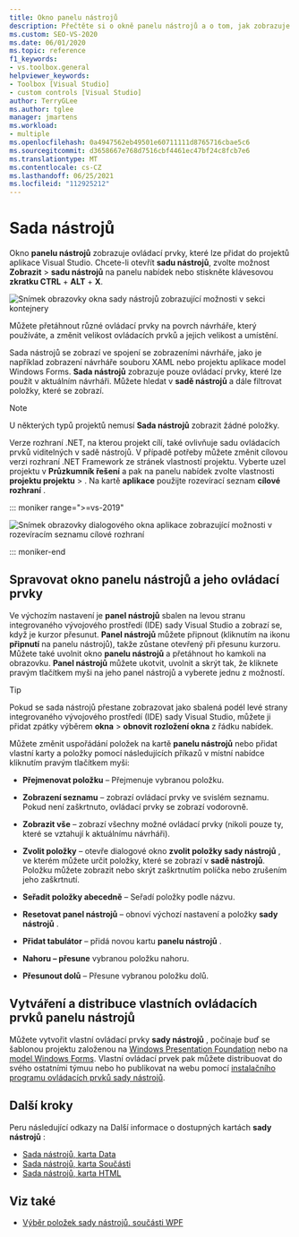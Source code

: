 ```yaml
---
title: Okno panelu nástrojů
description: Přečtěte si o okně panelu nástrojů a o tom, jak zobrazuje ovládací prvky, které lze přidat do projektů aplikace Visual Studio.
ms.custom: SEO-VS-2020
ms.date: 06/01/2020
ms.topic: reference
f1_keywords:
- vs.toolbox.general
helpviewer_keywords:
- Toolbox [Visual Studio]
- custom controls [Visual Studio]
author: TerryGLee
ms.author: tglee
manager: jmartens
ms.workload:
- multiple
ms.openlocfilehash: 0a4947562eb49501e60711111d8765716cbae5c6
ms.sourcegitcommit: d3658667e768d7516cbf4461ec47bf24c8fcb7e6
ms.translationtype: MT
ms.contentlocale: cs-CZ
ms.lasthandoff: 06/25/2021
ms.locfileid: "112925212"
---
```

# <a name="toolbox"></a>Sada nástrojů

Okno **panelu nástrojů** zobrazuje ovládací prvky, které lze přidat do projektů aplikace Visual Studio. Chcete-li otevřít **sadu nástrojů**, zvolte možnost **Zobrazit**  >  **sadu nástrojů** na panelu nabídek nebo stiskněte klávesovou **zkratku CTRL** + **ALT** + **X**.

![Snímek obrazovky okna sady nástrojů zobrazující možnosti v sekci kontejnery](media/vs-2019/toolbox.png "Snímek obrazovky okna panelu nástrojů")

Můžete přetáhnout různé ovládací prvky na povrch návrháře, který používáte, a změnit velikost ovládacích prvků a jejich velikost a umístění.

Sada nástrojů se zobrazí ve spojení se zobrazeními návrháře, jako je například zobrazení návrháře souboru XAML nebo projektu aplikace model Windows Forms. **Sada nástrojů** zobrazuje pouze ovládací prvky, které lze použít v aktuálním návrháři. Můžete hledat v **sadě nástrojů** a dále filtrovat položky, které se zobrazí.

> [!NOTE]
> U některých typů projektů nemusí **Sada nástrojů** zobrazit žádné položky.

Verze rozhraní .NET, na kterou projekt cílí, také ovlivňuje sadu ovládacích prvků viditelných v sadě nástrojů. V případě potřeby můžete změnit cílovou verzi rozhraní .NET Framework ze stránek vlastností projektu. Vyberte uzel projektu v **Průzkumník řešení** a pak na panelu nabídek zvolte vlastnosti **projektu projektu**  >  . Na kartě **aplikace** použijte rozevírací seznam **cílové rozhraní** .

::: moniker range=">=vs-2019"

![Snímek obrazovky dialogového okna aplikace zobrazující možnosti v rozevíracím seznamu cílové rozhraní](media/vs-2019/toolbox-change-dotnet-version.png "Snímek obrazovky s dialogovým oknem, kde můžete změnit verzi rozhraní .NET")

::: moniker-end

## <a name="manage-the-toolbox-window-and-its-controls"></a>Spravovat okno panelu nástrojů a jeho ovládací prvky

Ve výchozím nastavení je **panel nástrojů** sbalen na levou stranu integrovaného vývojového prostředí (IDE) sady Visual Studio a zobrazí se, když je kurzor přesunut. **Panel nástrojů** můžete připnout (kliknutím na ikonu **připnutí** na panelu nástrojů), takže zůstane otevřený při přesunu kurzoru. Můžete také uvolnit okno **panelu nástrojů** a přetáhnout ho kamkoli na obrazovku. **Panel nástrojů** můžete ukotvit, uvolnit a skrýt tak, že kliknete pravým tlačítkem myši na jeho panel nástrojů a vyberete jednu z možností.

> [!TIP]
> Pokud se sada nástrojů přestane zobrazovat jako sbalená podél levé strany integrovaného vývojového prostředí (IDE) sady Visual Studio, můžete ji přidat zpátky výběrem **okna**  >  **obnovit rozložení okna** z řádku nabídek.

Můžete změnit uspořádání položek na kartě **panelu nástrojů** nebo přidat vlastní karty a položky pomocí následujících příkazů v místní nabídce kliknutím pravým tlačítkem myši:

- **Přejmenovat položku** – Přejmenuje vybranou položku.

- **Zobrazení seznamu** – zobrazí ovládací prvky ve svislém seznamu. Pokud není zaškrtnuto, ovládací prvky se zobrazí vodorovně.

- **Zobrazit vše** – zobrazí všechny možné ovládací prvky (nikoli pouze ty, které se vztahují k aktuálnímu návrháři).

- **Zvolit položky** – otevře dialogové okno **zvolit položky sady nástrojů** , ve kterém můžete určit položky, které se zobrazí v **sadě nástrojů**. Položku můžete zobrazit nebo skrýt zaškrtnutím políčka nebo zrušením jeho zaškrtnutí.

- **Seřadit položky abecedně** – Seřadí položky podle názvu.

- **Resetovat panel nástrojů** – obnoví výchozí nastavení a položky **sady nástrojů** .

- **Přidat tabulátor** – přidá novou kartu **panelu nástrojů** .

- **Nahoru – přesune** vybranou položku nahoru.

- **Přesunout dolů** – Přesune vybranou položku dolů.

## <a name="create-and-distribute-custom-toolbox-controls"></a>Vytváření a distribuce vlastních ovládacích prvků panelu nástrojů

Můžete vytvořit vlastní ovládací prvky **sady nástrojů** , počínaje buď se šablonou projektu založenou na [Windows Presentation Foundation](../../extensibility/creating-a-wpf-toolbox-control.md) nebo na [model Windows Forms](../../extensibility/creating-a-windows-forms-toolbox-control.md). Vlastní ovládací prvek pak můžete distribuovat do svého ostatními týmuu nebo ho publikovat na webu pomocí [instalačního programu ovládacích prvků sady nástrojů](https://download.microsoft.com/download/8/3/6/836657BD-9CCB-4ED4-B9D2-FB769473B284/TCI_whitepaper.docx).

## <a name="next-steps"></a>Další kroky

Peru následující odkazy na Další informace o dostupných kartách **sady nástrojů** :

- [Sada nástrojů, karta Data](../../ide/reference/toolbox-data-tab.md)
- [Sada nástrojů, karta Součásti](../../ide/reference/toolbox-components-tab.md)
- [Sada nástrojů, karta HTML](../../ide/reference/toolbox-html-tab.md)

## <a name="see-also"></a>Viz také

- [Výběr položek sady nástrojů, součásti WPF](choose-toolbox-items-wpf-components.md)
